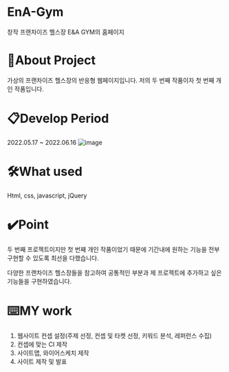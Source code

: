 # EnA-Gym
창작 프랜차이즈 헬스장 E&A GYM의 홈페이지

# 🔎About Project
가상의 프랜차이즈 헬스장의 반응형 웹페이지입니다. 저의 두 번째 작품이자 첫 번째 개인 작품입니다.

# 📋Develop Period
2022.05.17 ~ 2022.06.16
![image](https://github.com/mandoo98/EnA-Gym/assets/128768591/7b23057b-7ae6-4023-92d6-c29f45628f99)

# 🛠️What used
Html, css, javascript, jQuery

# ✔️Point
두 번째 프로젝트이지만 첫 번째 개인 작품이었기 때문에 기간내에 원하는 기능을 전부 구현할 수 있도록 최선을 다했습니다.

다양한 프랜차이즈 헬스장들을 참고하여 공통적인 부분과 제 프로젝트에 추가하고 싶은 기능들을 구현하였습니다.

# ⌨️MY work
1. 웹사이트 컨셉 설정(주제 선정, 컨셉 및 타켓 선정, 키워드 분석, 레퍼런스 수집)
2. 컨셉에 맞는 CI 제작
3. 사이트맵, 와이어스케치 제작
4. 사이트 제작 및 발표
